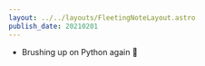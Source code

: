```yaml
---
layout: ../../layouts/FleetingNoteLayout.astro
publish_date: 20210201
---
```


- Brushing up on Python again 😬
